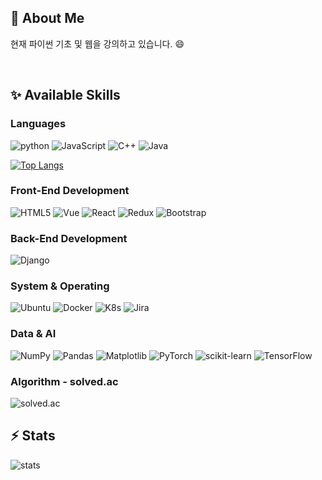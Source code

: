 ## 👋 About Me
현재 파이썬 기초 및 웹을 강의하고 있습니다. 😄  

<br/>

## ✨ Available Skills  

### Languages

![python](https://img.shields.io/badge/Python-3776AB?style=flat-square&logo=Python&logoColor=white)
![JavaScript](https://img.shields.io/badge/JavaScript-F7DF1E?style=flat-square&logo=JavaScript&logoColor=white)
![C++](https://img.shields.io/badge/C++-00599C?style=flat-square&logo=cplusplus&logoColor=white)
![Java](https://img.shields.io/badge/java-%23ED8B00.svg?style=flat-square&logo=java&logoColor=white)

[![Top Langs](https://github-readme-stats-git-masterrstaa-rickstaa.vercel.app/api/top-langs/?username=yts0275)](https://github.com/anuraghazra/github-readme-stats)

### Front-End Development

![HTML5](https://img.shields.io/badge/html5-%23E34F26.svg?style=flat-square&logo=html5&logoColor=white)
![Vue](https://img.shields.io/badge/vue.js-4FC08D?style=flat-square&logo=vue.js&logoColor=white)
![React](https://img.shields.io/badge/react-%2320232a.svg?style=flat-square&logo=react&logoColor=%2361DAFB)
![Redux](https://img.shields.io/badge/redux-%23593d88.svg?style=flat-square&logo=redux&logoColor=white)
![Bootstrap](https://img.shields.io/badge/Bootstrap-7952B3?style=flat-square&logo=bootstrap&logoColor=white)

### Back-End Development

![Django](https://img.shields.io/badge/django-%23092E20.svg?style=flat-square&logo=django&logoColor=white)

### System & Operating

![Ubuntu](https://img.shields.io/badge/Ubuntu-E95420?style=flat-square&logo=ubuntu&logoColor=white)
![Docker](https://img.shields.io/badge/Docker-2496ED?style=flat-square&logo=Docker&logoColor=white)
![K8s](https://img.shields.io/badge/Kubernetes-326CE5?style=flat-square&logo=Kubernetes&logoColor=white)
![Jira](https://img.shields.io/badge/jira-%230A0FFF.svg?style=flat-square&logo=jira&logoColor=white)

### Data & AI

![NumPy](https://img.shields.io/badge/numpy-%23013243.svg?style=flat-square&logo=numpy&logoColor=white)
![Pandas](https://img.shields.io/badge/pandas-%23150458.svg?style=flat-square&logo=pandas&logoColor=white)
![Matplotlib](https://img.shields.io/badge/Matplotlib-%23dddddd.svg?style=flat-square&logo=Matplotlib&logoColor=black)
![PyTorch](https://img.shields.io/badge/PyTorch-%23EE4C2C.svg?style=flat-square&logo=PyTorch&logoColor=white)
![scikit-learn](https://img.shields.io/badge/scikit--learn-%23F7931E.svg?style=flat-square&logo=scikit-learn&logoColor=white)
![TensorFlow](https://img.shields.io/badge/TensorFlow-%23FF6F00.svg?style=flat-square&logo=TensorFlow&logoColor=white)

### Algorithm - solved.ac

![solved.ac](http://mazassumnida.wtf/api/generate_badge?boj=yts0275)


## ⚡ Stats

![stats](https://github-readme-stats-git-masterrstaa-rickstaa.vercel.app/api?username=yts0275&&show_icons=true&theme=dark)

<!--
**yts0275/yts0275** is a ✨ _special_ ✨ repository because its `README.md` (this file) appears on your GitHub profile.

Here are some ideas to get you started:

- 🔭 I’m currently working on ...
- 🌱 I’m currently learning ...
- 👯 I’m looking to collaborate on ...
- 🤔 I’m looking for help with ...
- 💬 Ask me about ...
- 📫 How to reach me: ...
- 😄 Pronouns: ...
- ⚡ Fun fact: ...

[![Gmail Badge](https://img.shields.io/badge/Gmail-d14836?style=flat-square&logo=Gmail&logoColor=white&link=mailto:kkr28127942@gmail.com)](mailto:kkr28127942@gmail.com)
-->
